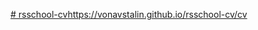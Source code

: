 [# rsschool-cv](https://vonavstalin.github.io/rsschool-cv/cv)https://vonavstalin.github.io/rsschool-cv/cv
